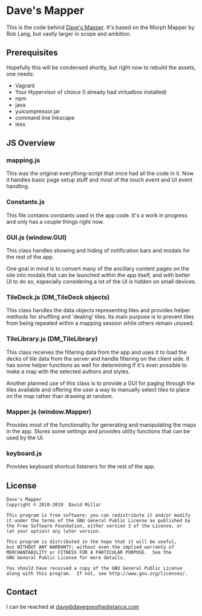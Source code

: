 Dave's Mapper
=============

This is the code behind [Dave's Mapper](https://davesmapper.com). It's based on the Morph Mapper by Rob Lang, but vastly larger in scope and ambition.

Prerequisites
-------------
Hopefully this will be condensed shortly, but right now to rebuild the assets, one needs:

- Vagrant
- Your Hypervisor of choice (I already had virtualbox installed)
- npm
- java
- yuicompressor.jar
- command line Inkscape
- less

JS Overview
-----------

### mapping.js
This was the original everything-script that once had all the code in it. Now it handles basic page setup stuff and most of the touch event and UI event handling.

### Constants.js
This file contains constants used in the app code. It's a work in progress and only has a couple things right now.

### GUI.js (window.GUI)
This class handles showing and hiding of notification bars and modals for the rest of the app.

One goal in mind is to convert many of the ancillary content pages on the site into modals that can be launched within the app itself, and with better UI to do so, especially considering a lot of the UI is hidden on small devices.

### TileDeck.js (DM_TileDeck objects)
This class handles the data objects representing tiles and provides helper methods for shuffling and 'dealing' tiles. Its main purpose is to prevent tiles from being repeated within a mapping session while others remain unused.

### TileLibrary.js (DM_TileLibrary)
This class receives the filtering data from the app and uses it to load the decks of tile data from the server and handle filtering on the client side. It has some helper functions as well for determining if it's even possible to make a map with the selected authors and styles.

Another planned use of this class is to provide a GUI for paging through the tiles available and offering the user a way to manually select tiles to place on the map rather than drawing at random.

### Mapper.js (window.Mapper)
Provides most of the functionality for generating and manipulating the maps in the app. Stores some settings and provides utility functions that can be used by the UI.

### keyboard.js
Provides keyboard shortcut listeners for the rest of the app.

License
-------

    Dave's Mapper
    Copyright © 2010-2019  David Millar

    This program is free software: you can redistribute it and/or modify
    it under the terms of the GNU General Public License as published by
    the Free Software Foundation, either version 3 of the License, or
    (at your option) any later version.

    This program is distributed in the hope that it will be useful,
    but WITHOUT ANY WARRANTY; without even the implied warranty of
    MERCHANTABILITY or FITNESS FOR A PARTICULAR PURPOSE.  See the
    GNU General Public License for more details.

    You should have received a copy of the GNU General Public License
    along with this program.  If not, see http://www.gnu.org/licenses/.

Contact
-------

I can be reached at dave@davegoesthedistance.com
